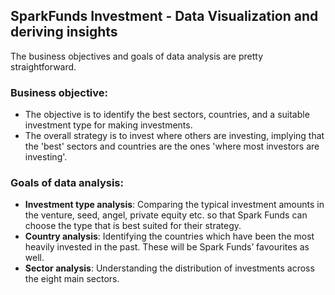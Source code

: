 ## SparkFunds Investment - Data Visualization and deriving insights

The business objectives and goals of data analysis are pretty straightforward.

### Business objective: 
* The objective is to identify the best sectors, countries, and a suitable investment type for making investments.
* The overall strategy is to invest where others are investing, implying that the 'best' sectors and countries are the ones 'where most investors are investing'.

### Goals of data analysis:

* **Investment type analysis**: Comparing the typical investment amounts in the venture, seed, angel, private equity etc. so that Spark Funds can choose the type that is best suited for their strategy.
* **Country analysis**: Identifying the countries which have been the most heavily invested in the past. These will be Spark Funds’ favourites as well.
* **Sector analysis**: Understanding the distribution of investments across the eight main sectors.
